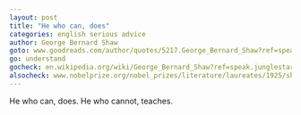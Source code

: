 ```yaml
---
layout: post
title: "He who can, does"
categories: english serious advice
author: George Bernard Shaw
goto: www.goodreads.com/author/quotes/5217.George_Bernard_Shaw?ref=speak.junglestar.org
go: understand
gocheck: en.wikipedia.org/wiki/George_Bernard_Shaw?ref=speak.junglestar.org
alsocheck: www.nobelprize.org/nobel_prizes/literature/laureates/1925/shaw-bio.html?ref=speak.junglestar.org
---
```


He who can, does. He who cannot, teaches.
